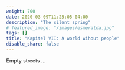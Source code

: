 ```yaml
---
weight: 700
date: 2020-03-09T11:25:05-04:00
description: "The silent spring"
# featured_image: "/images/esmeralda.jpg"
tags: []
title: "Kapitel VII: A world wihout people"
disable_share: false
---
```

Empty streets ...

